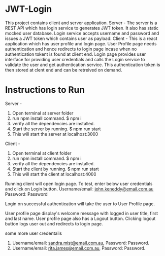 # JWT-Login
This project contains client and server application. 
Server - The server is a REST API which has login service to generates JWT token. It also has static mocked user database. 
         Login service accepts username and password and issues a JWT token which contains user as payload.
Client - This is a react application which has user profile and login page. User Profile page needs authentication 
         and hence redirects to login page incase when no authentication tokent is found at client end. 
         Login page provides user interface for providing user credentials and calls the Login service to validate the user 
         and get authentication service. This authentication token is then stored at clent end and can be retreived on demand.
         
         
# Instructions to Run
Server -
 1. Open terminal at server folder
 2. run npm install command. $ npm i
 3. verify all the dependencies are installed.
 3. Start the server by running. $ npm run start
 4. This will start the server at localhost:3000
 
 Client - 
 1. Open terminal at client folder
 2. run npm install command. $ npm i
 3. verify all the dependencies are installed.
 3. Start the cllent by running. $ npm run start
 4. This will start the client at localhost:4000
 
 Running client will open login page. To test, enter below user credentials and click on Login button.
 Username/email: john.keneddy@email.com.au
 Password: Password
 
 Login on successful authentication will take the user to User Profile page. 
 
 User profile page display's welcome message with logged in user title, first and last name.
 User profile page also has a Logout button. Clicking logout button logs user out and redirects to login page.
 
 some more user credentails
 1. Username/email: sandra.mist@email.com.au, Password: Password.
 2. Username/email: rita.james@email.com.au, Password: Password.
